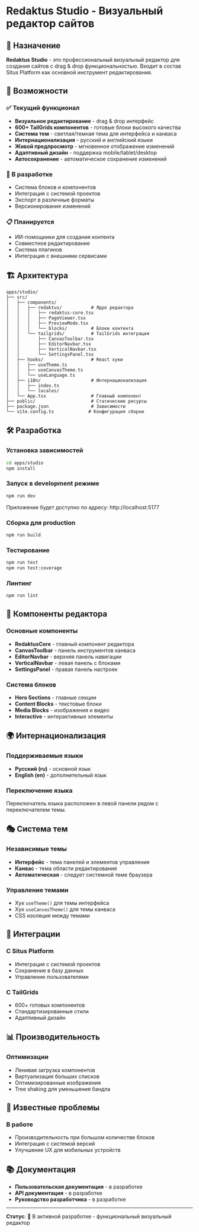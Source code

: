 # Redaktus Studio - Визуальный редактор сайтов

## 🎯 Назначение

**Redaktus Studio** - это профессиональный визуальный редактор для создания сайтов с drag & drop функциональностью. Входит в состав Situs Platform как основной инструмент редактирования.

## 🚀 Возможности

### ✅ Текущий функционал
- **Визуальное редактирование** - drag & drop интерфейс
- **600+ TailGrids компонентов** - готовые блоки высокого качества
- **Система тем** - светлая/темная тема для интерфейса и канваса
- **Интернационализация** - русский и английский языки
- **Живой предпросмотр** - мгновенное отображение изменений
- **Адаптивный дизайн** - поддержка mobile/tablet/desktop
- **Автосохранение** - автоматическое сохранение изменений

### 🔄 В разработке
- Система блоков и компонентов
- Интеграция с системой проектов
- Экспорт в различные форматы
- Версионирование изменений

### 📋 Планируется
- ИИ-помощники для создания контента
- Совместное редактирование
- Система плагинов
- Интеграция с внешними сервисами

## 🏗️ Архитектура

```
apps/studio/
├── src/
│   ├── components/
│   │   ├── redaktus/           # Ядро редактора
│   │   │   ├── redaktus-core.tsx
│   │   │   ├── PageViewer.tsx
│   │   │   ├── PreviewMode.tsx
│   │   │   └── blocks/         # Блоки контента
│   │   └── tailgrids/          # TailGrids интеграция
│   │       ├── CanvasToolbar.tsx
│   │       ├── EditorNavbar.tsx
│   │       ├── VerticalNavbar.tsx
│   │       └── SettingsPanel.tsx
│   ├── hooks/                  # React хуки
│   │   ├── useTheme.ts
│   │   ├── useCanvasTheme.ts
│   │   └── useLanguage.ts
│   ├── i18n/                   # Интернационализация
│   │   ├── index.ts
│   │   └── locales/
│   └── App.tsx                 # Главный компонент
├── public/                     # Статические ресурсы
├── package.json                # Зависимости
└── vite.config.ts             # Конфигурация сборки
```

## 🛠️ Разработка

### Установка зависимостей
```bash
cd apps/studio
npm install
```

### Запуск в development режиме
```bash
npm run dev
```
Приложение будет доступно по адресу: http://localhost:5177

### Сборка для production
```bash
npm run build
```

### Тестирование
```bash
npm run test
npm run test:coverage
```

### Линтинг
```bash
npm run lint
```

## 🎨 Компоненты редактора

### Основные компоненты
- **RedaktusCore** - главный компонент редактора
- **CanvasToolbar** - панель инструментов канваса
- **EditorNavbar** - верхняя панель навигации
- **VerticalNavbar** - левая панель с блоками
- **SettingsPanel** - правая панель настроек

### Система блоков
- **Hero Sections** - главные секции
- **Content Blocks** - текстовые блоки
- **Media Blocks** - изображения и видео
- **Interactive** - интерактивные элементы

## 🌍 Интернационализация

### Поддерживаемые языки
- **Русский (ru)** - основной язык
- **English (en)** - дополнительный язык

### Переключение языка
Переключатель языка расположен в левой панели рядом с переключателем темы.

## 🎭 Система тем

### Независимые темы
- **Интерфейс** - тема панелей и элементов управления
- **Канвас** - тема области редактирования
- **Автоматическая** - следует системной теме браузера

### Управление темами
- Хук `useTheme()` для темы интерфейса
- Хук `useCanvasTheme()` для темы канваса
- CSS изоляция между темами

## 🔗 Интеграции

### С Situs Platform
- Интеграция с системой проектов
- Сохранение в базу данных
- Управление пользователями

### С TailGrids
- 600+ готовых компонентов
- Стандартизированные стили
- Адаптивный дизайн

## 📊 Производительность

### Оптимизации
- Ленивая загрузка компонентов
- Виртуализация больших списков
- Оптимизированные изображения
- Tree shaking для уменьшения бандла

## 🐛 Известные проблемы

### В работе
- Производительность при большом количестве блоков
- Интеграция с системой версий
- Улучшение UX для мобильных устройств

## 📚 Документация

- **Пользовательская документация** - в разработке
- **API документация** - в разработке
- **Руководство разработчика** - в разработке

---

**Статус**: 🔄 В активной разработке - функциональный визуальный редактор 